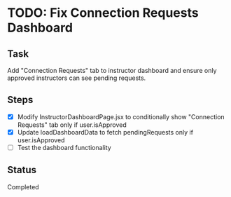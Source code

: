 # TODO: Fix Connection Requests Dashboard

## Task
Add "Connection Requests" tab to instructor dashboard and ensure only approved instructors can see pending requests.

## Steps
- [x] Modify InstructorDashboardPage.jsx to conditionally show "Connection Requests" tab only if user.isApproved
- [x] Update loadDashboardData to fetch pendingRequests only if user.isApproved
- [ ] Test the dashboard functionality

## Status
Completed
